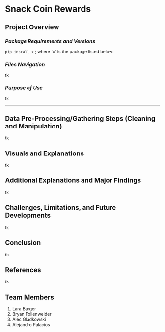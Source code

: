 # Snack Coin Rewards

## **Project Overview**

### *Package Requirements and Versions*
`pip install x` ; where 'x' is the package listed below:

### *Files Navigation*
tk

### *Purpose of Use*

tk

--------------

## Data Pre-Processing/Gathering Steps (Cleaning and Manipulation)

tk

## Visuals and Explanations

tk

## Additional Explanations and Major Findings

tk

## Challenges, Limitations, and Future Developments

tk

## Conclusion

tk

## References

tk

## Team Members
1. Lara Barger
2. Bryan Follenweider
3. Alec Gladkowski
4. Alejandro Palacios